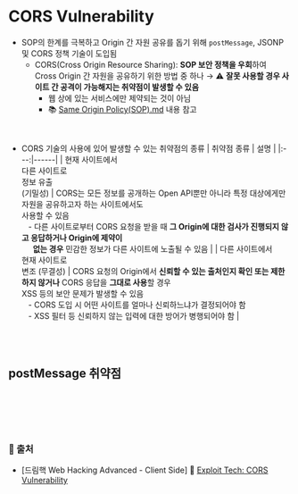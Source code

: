 # CORS Vulnerability

* SOP의 한계를 극복하고 Origin 간 자원 공유를 돕기 위해 ```postMessage```, JSONP 및 CORS 정책 기술이 도입됨
    - CORS(Cross Origin Resource Sharing): **SOP 보안 정책을 우회**하여 Cross Origin 간 자원을 공유하기 위한 방법 중 하나 → ⚠️ **잘못 사용할 경우 사이트 간 공격이 가능해지는 취약점이 발생할 수 있음**
        + 웹 상에 있는 서비스에만 제약되는 것이 아님
        + 📚 [Same Origin Policy(SOP).md](https://github.com/augustf86/Today_I_Learn/blob/main/Security/Background/Same%20Origin%20Policy(SOP).md) 내용 참고

<br/>

* CORS 기술의 사용에 있어 발생할 수 있는 취약점의 종류
    | 취약점 종류 | 설명 |
    |:---:|------|
    | 현재 사이트에서 <br/> 다른 사이트로 <br/> 정보 유출 <br/> (기밀성) | CORS는 모든 정보를 공개하는 Open API뿐만 아니라 특정 대상에게만 자원을 공유하고자 하는 사이트에서도 <br/>사용할 수 있음 <br/> &nbsp;&nbsp; - 다른 사이트로부터 CORS 요청을 받을 때 **그 Origin에 대한 검사가 진행되지 않고 응답하거나 Origin에 제약이 <br/> &nbsp;&nbsp;&nbsp;&nbsp;&nbsp;&nbsp;없는 경우** 민감한 정보가 다른 사이트에 노출될 수 있음 |
    | 다른 사이트에서 <br/> 현재 사이트로 <br/> 변조 (무결성) | CORS 요청의 Origin에서 **신뢰할 수 있는 출처인지 확인 또는 제한하지 않거나** CORS 응답을 **그대로 사용**할 경우<br/> XSS 등의 보안 문제가 발생할 수 있음 <br/> &nbsp;&nbsp; - CORS 도입 시 어떤 사이트를 얼마나 신뢰하느냐가 결정되어야 함 <br/> &nbsp;&nbsp; - XSS 필터 등 신뢰하지 않는 입력에 대한 방어가 병행되어야 함 |

<br/><br/>

## postMessage 취약점


<br/><br/><br/><br/>
### 🔖 출처
* [드림핵 Web Hacking Advanced - Client Side] 📌 [Exploit Tech: CORS Vulnerability](https://dreamhack.io/lecture/courses/325)
